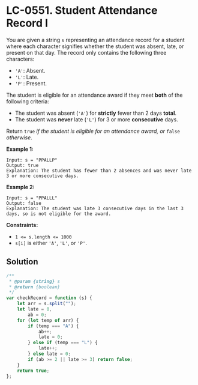 # LC-0551. Student Attendance Record I

You are given a string `s` representing an attendance record for a student where each character signifies whether the student was absent, late, or present on that day. The record only contains the following three characters:

-   `'A'`: Absent.
-   `'L'`: Late.
-   `'P'`: Present.

The student is eligible for an attendance award if they meet **both** of the following criteria:

-   The student was absent (`'A'`) for **strictly** fewer than 2 days **total**.
-   The student was **never** late (`'L'`) for 3 or more **consecutive** days.

Return `true` _if the student is eligible for an attendance award, or_ `false` _otherwise_.

**Example 1:**

```
Input: s = "PPALLP"
Output: true
Explanation: The student has fewer than 2 absences and was never late 3 or more consecutive days.
```

**Example 2:**

```
Input: s = "PPALLL"
Output: false
Explanation: The student was late 3 consecutive days in the last 3 days, so is not eligible for the award.
```

**Constraints:**

-   `1 <= s.length <= 1000`
-   `s[i]` is either `'A'`, `'L'`, or `'P'`.

## Solution

```javascript
/**
 * @param {string} s
 * @return {boolean}
 */
var checkRecord = function (s) {
    let arr = s.split("");
    let late = 0,
        ab = 0;
    for (let temp of arr) {
        if (temp === "A") {
            ab++;
            late = 0;
        } else if (temp === "L") {
            late++;
        } else late = 0;
        if (ab >= 2 || late >= 3) return false;
    }
    return true;
};
```
